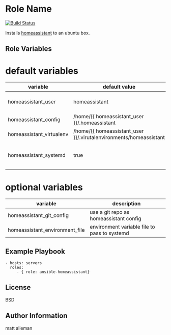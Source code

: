 Role Name
=========
[![Build
Status](https://travis-ci.org/rmalleman/ansible-homeassistant.svg?branch=master)](https://travis-ci.org/rmalleman/ansible-homeassistant)

Installs [homeassistant](https://home-assistant.io/) to an ubuntu box.

Role Variables
--------------
# default variables
| variable | default value | description |
| --- | --- | --- |
| homeassistant_user | homeassistant | user to run homeassistant as |
| homeassistant_config| /home/{{ homeassistant_user }}/.homeassistant | config directory |
| homeassistant_virtualenv| /home/{{ homeassistant_user }}/.virutalenvironments/homeassistant | virtualenv location |
| homeassistant_systemd| true | install a systemd file for homeassistant | 

# optional variables
| variable | description |
| --- | --- |
| homeassistant_git_config | use a git repo as homeassistant config |
| homeassistant_environment_file | environment variable file to pass to systemd |


Example Playbook
----------------

    - hosts: servers
      roles:
         - { role: ansible-homeassistant}

License
-------

BSD

Author Information
------------------

matt alleman
